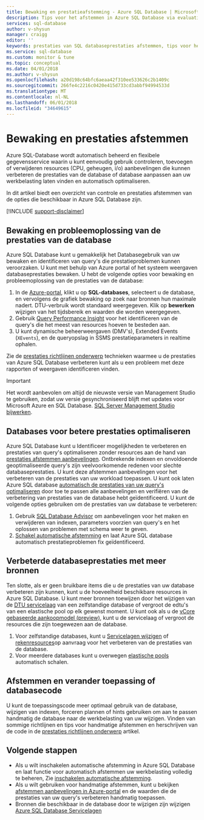 ```yaml
---
title: Bewaking en prestatieafstemming - Azure SQL Database | Microsoft Docs
description: Tips voor het afstemmen in Azure SQL Database via evaluatie en verbetering van de prestaties.
services: sql-database
author: v-shysun
manager: craigg
editor: ''
keywords: prestaties van SQL databaseprestaties afstemmen, tips voor het afstemmen van de sql prestaties afstemmen prestatieafstemming voor sql-database
ms.service: sql-database
ms.custom: monitor & tune
ms.topic: conceptual
ms.date: 04/01/2018
ms.author: v-shysun
ms.openlocfilehash: a20d198c64bfc6aeaa42f310ee533626c2b1409c
ms.sourcegitcommit: 266fe4c2216c0420e415d733cd3abbf94994533d
ms.translationtype: MT
ms.contentlocale: nl-NL
ms.lasthandoff: 06/01/2018
ms.locfileid: "34649615"
---
```

# <a name="monitoring-and-performance-tuning"></a>Bewaking en prestaties afstemmen

Azure SQL-Database wordt automatisch beheerd en flexibele gegevensservice waarin u kunt eenvoudig gebruik controleren, toevoegen of verwijderen resources (CPU, geheugen, i/o) aanbevelingen die kunnen verbeteren de prestaties van de database of database aanpassen aan uw werkbelasting laten vinden en automatisch optimaliseren.

In dit artikel biedt een overzicht van controle en prestaties afstemmen van de opties die beschikbaar in Azure SQL Database zijn.

[!INCLUDE [support-disclaimer](../../includes/support-disclaimer.md)]

## <a name="monitoring-and-troubleshooting-database-performance"></a>Bewaking en probleemoplossing van de prestaties van de database

Azure SQL Database kunt u gemakkelijk het Databasegebruik van uw bewaken en identificeren van query's die prestatieproblemen kunnen veroorzaken. U kunt met behulp van Azure portal of het systeem weergaven databaseprestaties bewaken. U hebt de volgende opties voor bewaking en probleemoplossing van de prestaties van de database:

1. In de [Azure-portal](https://portal.azure.com), klikt u op **SQL-databases**, selecteert u de database, en vervolgens de grafiek bewaking op zoek naar bronnen hun maximale nadert. DTU-verbruik wordt standaard weergegeven. Klik op **bewerken** wijzigen van het tijdsbereik en waarden die worden weergegeven.
2. Gebruik [Query Performance Insight](sql-database-query-performance.md) voor het identificeren van de query's die het meest van resources hoeven te besteden aan.
3. U kunt dynamische beheerweergaven (DMV's), Extended Events (`XEvents`), en de queryopslag in SSMS prestatieparameters in realtime ophalen.

Zie de [prestaties richtlijnen onderwerp](sql-database-performance-guidance.md) technieken waarmee u de prestaties van Azure SQL Database verbeteren kunt als u een probleem met deze rapporten of weergaven identificeren vinden.

> [!IMPORTANT] 
> Het wordt aanbevolen om altijd de nieuwste versie van Management Studio te gebruiken, zodat uw versie gesynchroniseerd blijft met updates voor Microsoft Azure en SQL Database. [SQL Server Management Studio bijwerken](https://msdn.microsoft.com/library/mt238290.aspx).
>

## <a name="optimize-database-to-improve-performance"></a>Databases voor betere prestaties optimaliseren

Azure SQL Database kunt u Identificeer mogelijkheden te verbeteren en prestaties van query's optimaliseren zonder resources aan de hand van [prestaties afstemmen aanbevelingen](sql-database-advisor.md). Ontbrekende indexen en onvoldoende geoptimaliseerde query's zijn veelvoorkomende redenen voor slechte databaseprestaties. U kunt deze afstemmen aanbevelingen voor het verbeteren van de prestaties van uw workload toepassen.
U kunt ook laten Azure SQL database [automatisch de prestaties van uw query's optimaliseren](sql-database-automatic-tuning.md) door toe te passen alle aanbevelingen en verifiëren van de verbetering van prestaties van de database hebt geïdentificeerd. U kunt de volgende opties gebruiken om de prestaties van uw database te verbeteren:

1. Gebruik [SQL Database Advisor](sql-database-advisor-portal.md) om aanbevelingen voor het maken en verwijderen van indexen, parameters voorzien van query's en het oplossen van problemen met schema weer te geven.
2. [Schakel automatische afstemming](sql-database-automatic-tuning-enable.md) en laat Azure SQL database automatisch prestatieproblemen fix geïdentificeerd.

## <a name="improving-database-performance-with-more-resources"></a>Verbeterde databaseprestaties met meer bronnen

Ten slotte, als er geen bruikbare items die u de prestaties van uw database verbeteren zijn kunnen, kunt u de hoeveelheid beschikbare resources in Azure SQL Database. U kunt meer bronnen toewijzen door het wijzigen van de [DTU servicelaag](sql-database-service-tiers-dtu.md) van een zelfstandige database of vergroot de edtu's van een elastische pool op elk gewenst moment. U kunt ook als u de [vCore gebaseerde aankoopmodel (preview)](sql-database-service-tiers-vcore.md), kunt u de servicelaag of vergroot de resources die zijn toegewezen aan de database. 
1. Voor zelfstandige databases, kunt u [Servicelagen wijzigen](sql-database-service-tiers-dtu.md) of [rekenresources](sql-database-service-tiers-vcore.md)op aanvraag voor het verbeteren van de prestaties van de database.
2. Voor meerdere databases kunt u overwegen [elastische pools](sql-database-elastic-pool-guidance.md) automatisch schalen.

## <a name="tune-and-refactor-application-or-database-code"></a>Afstemmen en verander toepassing of databasecode

U kunt de toepassingscode meer optimaal gebruik van de database, wijzigen van indexen, forceren plannen of hints gebruiken om aan te passen handmatig de database naar de werkbelasting van uw wijzigen. Vinden van sommige richtlijnen en tips voor handmatige afstemmen en herschrijven van de code in de [prestaties richtlijnen onderwerp](sql-database-performance-guidance.md) artikel.


## <a name="next-steps"></a>Volgende stappen

- Als u wilt inschakelen automatische afstemming in Azure SQL Database en laat functie voor automatisch afstemmen uw werkbelasting volledig te beheren, Zie [inschakelen automatische afstemming](sql-database-automatic-tuning-enable.md).
- Als u wilt gebruiken voor handmatige afstemmen, kunt u bekijken [afstemmen aanbevelingen in Azure-portal](sql-database-advisor-portal.md) en de waarden die de prestaties van uw query's verbeteren handmatig toepassen.
- Bronnen die beschikbaar in de database door te wijzigen zijn wijzigen [Azure SQL Database Servicelagen](sql-database-performance-guidance.md)
